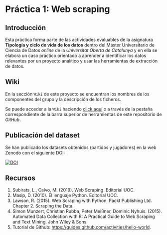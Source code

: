 # Práctica 1: Web scraping

## Introducción

Esta práctica forma parte de las actividades evaluables de la asignatura **Tipología y ciclo de vida de los datos** dentro del Máster Universitario de Ciencia de Datos _online_ de la _Universitat Oberta de Catalunya_ y en ella se elabora un caso práctico orientado a aprender a identificar los datos relevantes por un proyecto analítico y usar las herramientas de extracción de datos.

## Wiki

En la sección `Wiki` de este proyecto se encuentran los nombres de los componentes del grupo y la descripción de los ficheros.

Se puede acceder a la `Wiki` haciendo [click aquí](https://github.com/aarzola-uoc/practica1-tycvd/wiki/Pr%C3%A1ctica-1:-Web-scraping) o a través de la pestaña correspondiente de la barra superior de herramientas de este repositorio de _GitHub_.

## Publicación del dataset

Se han publicado los datasets obtenidos (partidos y jugadores) en la web Zenodo con el siguiente DOI:

[![DOI](https://zenodo.org/badge/DOI/10.5281/zenodo.3740661.svg)](https://doi.org/10.5281/zenodo.3740661)

## Recursos

1. Subirats, L., Calvo, M. (2019). Web Scraping. Editorial UOC.
2. Masip, D. (2010). El lenguaje Python. Editorial UOC.
3. Lawson, R. (2015). Web Scraping with Python. Packt Publishing Ltd. Chapter 2. Scraping the Data.
4. Simon Munzert, Christian Rubba, Peter Meißner, Dominic Nyhuis. (2015). Automated Data Collection with R: A Practical Guide to Web Scraping and Text Mining. John Wiley & Sons.
5. Tutorial de Github: https://guides.github.com/activities/hello-world.
